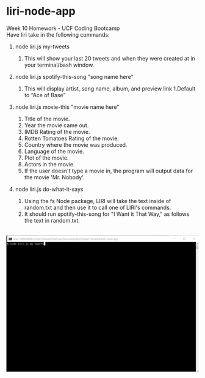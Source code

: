 # liri-node-app
Week 10 Homework - UCF Coding Bootcamp<br>
Have liri take in the following commands:<br>
   1. node liri.js my-tweets
        1. This will show your last 20 tweets and when they were created at in your terminal/bash window.
   1. node liri.js spotify-this-song "song name here"
        1. This will display artist, song name, album, and preview link 
        1.Default to “Ace of Base” 
   1. node liri.js movie-this "movie name here"
        1.	Title of the movie. 
        1.	Year the movie came out. 
        1.	IMDB Rating of the movie. 
        1.	Rotten Tomatoes Rating of the movie. 
        1.	Country where the movie was produced. 
        1.	Language of the movie. 
        1.	Plot of the movie. 
        1.	Actors in the movie. 
        1.	If the user doesn't type a movie in, the program will output data for the movie 'Mr. Nobody'. 
   1. node liri.js do-what-it-says
        1.	Using the fs Node package, LIRI will take the text inside of random.txt and then use it to call one of LIRI's commands.
        1.	It should run spotify-this-song for "I Want it That Way," as follows the text in random.txt. 
    
      <br>
      
![LIRI gif](./gif/LIRI.gif)


